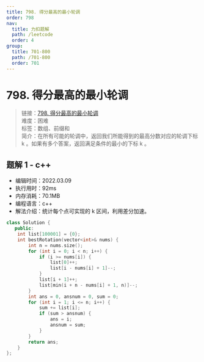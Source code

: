 ```yaml
---
title: 798. 得分最高的最小轮调
order: 798
nav:
  title: 力扣题解
  path: /leetcode
  order: 4
group:
  title: 701-800
  path: /701-800
  order: 701
---
```


# 798. 得分最高的最小轮调

> 链接：[798. 得分最高的最小轮调](https://leetcode-cn.com/problems/smallest-rotation-with-highest-score/)  
> 难度：困难  
> 标签：数组、前缀和  
> 简介：在所有可能的轮调中，返回我们所能得到的最高分数对应的轮调下标 k 。如果有多个答案，返回满足条件的最小的下标 k 。

## 题解 1 - c++

- 编辑时间：2022.03.09
- 执行用时：92ms
- 内存消耗：70.1MB
- 编程语言：c++
- 解法介绍：统计每个点可实现的 k 区间，利用差分加速。

```cpp
class Solution {
   public:
    int list[100001] = {0};
    int bestRotation(vector<int>& nums) {
        int n = nums.size();
        for (int i = 0; i < n; i++) {
            if (i >= nums[i]) {
                list[0]++;
                list[i - nums[i] + 1]--;
            }
            list[i + 1]++;
            list[min(i + n - nums[i] + 1, n)]--;
        }
        int ans = 0, ansnum = 0, sum = 0;
        for (int i = 1; i <= n; i++) {
            sum += list[i];
            if (sum > ansnum) {
                ans = i;
                ansnum = sum;
            }
        }
        return ans;
    }
};
```
